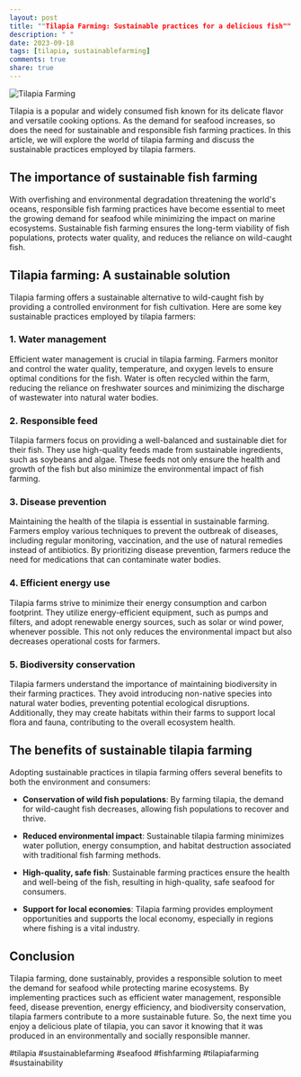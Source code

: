 ```yaml
---
layout: post
title: ""Tilapia Farming: Sustainable practices for a delicious fish""
description: " "
date: 2023-09-18
tags: [tilapia, sustainablefarming]
comments: true
share: true
---
```


![Tilapia Farming](https://example.com/tilapia-farming.jpg)

Tilapia is a popular and widely consumed fish known for its delicate flavor and versatile cooking options. As the demand for seafood increases, so does the need for sustainable and responsible fish farming practices. In this article, we will explore the world of tilapia farming and discuss the sustainable practices employed by tilapia farmers.

## The importance of sustainable fish farming

With overfishing and environmental degradation threatening the world's oceans, responsible fish farming practices have become essential to meet the growing demand for seafood while minimizing the impact on marine ecosystems. Sustainable fish farming ensures the long-term viability of fish populations, protects water quality, and reduces the reliance on wild-caught fish.

## Tilapia farming: A sustainable solution

Tilapia farming offers a sustainable alternative to wild-caught fish by providing a controlled environment for fish cultivation. Here are some key sustainable practices employed by tilapia farmers:

### 1. Water management

Efficient water management is crucial in tilapia farming. Farmers monitor and control the water quality, temperature, and oxygen levels to ensure optimal conditions for the fish. Water is often recycled within the farm, reducing the reliance on freshwater sources and minimizing the discharge of wastewater into natural water bodies.

### 2. Responsible feed

Tilapia farmers focus on providing a well-balanced and sustainable diet for their fish. They use high-quality feeds made from sustainable ingredients, such as soybeans and algae. These feeds not only ensure the health and growth of the fish but also minimize the environmental impact of fish farming.

### 3. Disease prevention

Maintaining the health of the tilapia is essential in sustainable farming. Farmers employ various techniques to prevent the outbreak of diseases, including regular monitoring, vaccination, and the use of natural remedies instead of antibiotics. By prioritizing disease prevention, farmers reduce the need for medications that can contaminate water bodies.

### 4. Efficient energy use

Tilapia farms strive to minimize their energy consumption and carbon footprint. They utilize energy-efficient equipment, such as pumps and filters, and adopt renewable energy sources, such as solar or wind power, whenever possible. This not only reduces the environmental impact but also decreases operational costs for farmers.

### 5. Biodiversity conservation

Tilapia farmers understand the importance of maintaining biodiversity in their farming practices. They avoid introducing non-native species into natural water bodies, preventing potential ecological disruptions. Additionally, they may create habitats within their farms to support local flora and fauna, contributing to the overall ecosystem health.

## The benefits of sustainable tilapia farming

Adopting sustainable practices in tilapia farming offers several benefits to both the environment and consumers:

- **Conservation of wild fish populations**: By farming tilapia, the demand for wild-caught fish decreases, allowing fish populations to recover and thrive.

- **Reduced environmental impact**: Sustainable tilapia farming minimizes water pollution, energy consumption, and habitat destruction associated with traditional fish farming methods.

- **High-quality, safe fish**: Sustainable farming practices ensure the health and well-being of the fish, resulting in high-quality, safe seafood for consumers.

- **Support for local economies**: Tilapia farming provides employment opportunities and supports the local economy, especially in regions where fishing is a vital industry.

## Conclusion

Tilapia farming, done sustainably, provides a responsible solution to meet the demand for seafood while protecting marine ecosystems. By implementing practices such as efficient water management, responsible feed, disease prevention, energy efficiency, and biodiversity conservation, tilapia farmers contribute to a more sustainable future. So, the next time you enjoy a delicious plate of tilapia, you can savor it knowing that it was produced in an environmentally and socially responsible manner.

#tilapia #sustainablefarming #seafood #fishfarming #tilapiafarming #sustainability